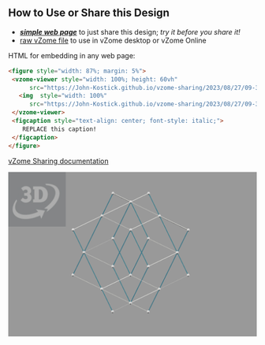 
## How to Use or Share this Design

 - [***simple web page***](<https://John-Kostick.github.io/vzome-sharing/2023/08/27/09-33-32-RI-planar-projections/>) to just share this design; *try it before you share it!*
 - [raw vZome file](<https://raw.githubusercontent.com/John-Kostick/vzome-sharing/main/2023/08/27/09-33-32-RI-planar-projections/RI-planar-projections.vZome>) to use in vZome desktop or vZome Online
 
 HTML for embedding in any web page:
 ```html
<figure style="width: 87%; margin: 5%">
  <vzome-viewer style="width: 100%; height: 60vh"
       src="https://John-Kostick.github.io/vzome-sharing/2023/08/27/09-33-32-RI-planar-projections/RI-planar-projections.vZome" >
    <img  style="width: 100%"
       src="https://John-Kostick.github.io/vzome-sharing/2023/08/27/09-33-32-RI-planar-projections/RI-planar-projections.png" >
  </vzome-viewer>
  <figcaption style="text-align: center; font-style: italic;">
     REPLACE this caption!
  </figcaption>
</figure>
 ```

[vZome Sharing documentation](https://vzome.github.io/vzome/sharing.html#how-it-works)

![Image](<RI-planar-projections.png>)

